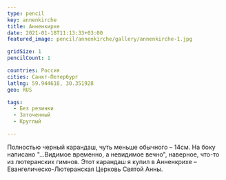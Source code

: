 ```yaml
---
type: pencil
key: annenkirche
title: Анненкирхе
date: 2021-01-18T11:13:33+03:00
featured_image: pencil/annenkirche/gallery/annenkirche-1.jpg

gridSize: 1
pencilCount: 1

countries: Россия
cities: Санкт-Петербург
latlng: 59.944618, 30.351928
geo: RUS

tags:
  - Без резинки
  - Заточенный
  - Круглый

---
```


Полностью черный карандаш, чуть меньше обычного – 14см. На боку написано "…Видимое временно, а невидимое вечно", наверное, что-то из лютеранских гимнов. Этот карандаш я купил в Анненкрихе – Евангелическо-Лютеранская Церковь Святой Анны.
